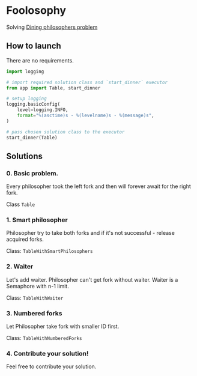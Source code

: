 # Foolosophy

Solving [Dining philosophers problem](https://en.wikipedia.org/wiki/Dining_philosophers_problem)

## How to launch

There are no requirements.

```python
import logging

# import required solution class and `start_dinner` executor
from app import Table, start_dinner

# setup logging
logging.basicConfig(
    level=logging.INFO,
    format="%(asctime)s - %(levelname)s - %(message)s",
)

# pass chosen solution class to the executor
start_dinner(Table)
```

## Solutions

### 0. Basic problem.

Every philosopher took the left fork and then will forever await for the right fork.

Class `Table`

### 1. Smart philosopher

Philosopher try to take both forks and if it's not successful - release acquired forks.

Class: `TableWithSmartPhilosophers`

### 2. Waiter

Let's add waiter. Philosopher can't get fork without waiter. Waiter is a Semaphore with n-1 limit.

Class: `TableWithWaiter`

### 3. Numbered forks

Let Philosopher take fork with smaller ID first.

Class: `TableWithNumberedForks`

### 4. Contribute your solution!

Feel free to contribute your solution.
